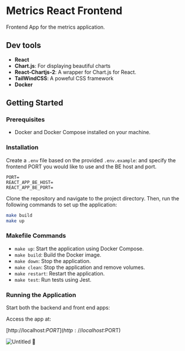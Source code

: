 # Metrics React Frontend

Frontend App for the metrics application.

## Dev tools

- **React**
- **Chart.js**: For displaying beautiful charts
- **React-Chartjs-2**: A wrapper for Chart.js for React.
- **TailWindCSS**: A poweful CSS framework
- **Docker**


## Getting Started

### Prerequisites

- Docker and Docker Compose installed on your machine.

### Installation

Create a `.env` file based on the provided `.env.example`:
and specify the frontend PORT you would like to use and the BE host and port.

```dotenv
PORT=
REACT_APP_BE_HOST=
REACT_APP_BE_PORT=
```

Clone the repository and navigate to the project directory. Then, run the following commands to set up the application:

```bash
make build
make up
```

### Makefile Commands

- `make up`: Start the application using Docker Compose.
- `make build`: Build the Docker image.
- `make down`: Stop the application.
- `make clean`: Stop the application and remove volumes.
- `make restart`: Restart the application.
- `make test`: Run tests using Jest.

### Running the Application

Start both the backend and front end apps:

Access the app at:

[http://localhost:$PORT](http://localhost:$PORT)

![Untitled](https://github.com/Mustapha90/metrics-frontend/assets/18019846/efddc215-e7f1-4370-8a2d-c90bc13de372)
🎉

